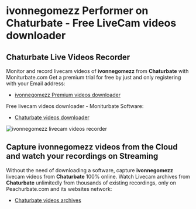 # ivonnegomezz Performer on Chaturbate - Free LiveCam videos downloader

## Chaturbate Live Videos Recorder

Monitor and record livecam videos of **ivonnegomezz** from **Chaturbate** with Moniturbate.com
Get a premium trial for free by just and only registering with your Email address:
* [ivonnegomezz Premium videos downloader](https://moniturbate.com/request-demo-licence-key.html)

Free livecam videos downloader - Moniturbate Software:
* [Chaturbate videos downloader](https://moniturbate.com/moniturbate-download-software.html)

![ivonnegomezz livecam videos recorder](https://peachurnet.com/templates/moniturbate-software.png)


## Capture ivonnegomezz videos from the Cloud and watch your recordings on Streaming

Without the need of downloading a software, capture **ivonnegomezz** livecam videos from **Chaturbate** 100% online.
Watch Livecam archives from **Chaturbate** unlimitedly from thousands of existing recordings, only on Peachurbate.com and its websites network:
* [Chaturbate videos archives](https://peachurnet.com/)